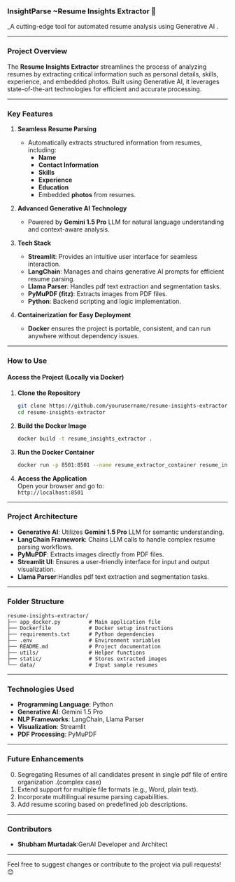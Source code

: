 ### **InsightParse ~Resume Insights Extractor** 🚀  
_A cutting-edge tool for automated resume analysis using Generative AI .

---

### **Project Overview**  
The **Resume Insights Extractor** streamlines the process of analyzing resumes by extracting critical information such as personal details, skills, experience, and embedded photos. Built using Generative AI, it leverages state-of-the-art technologies for efficient and accurate processing.

---

### **Key Features**  
1. **Seamless Resume Parsing**  
   - Automatically extracts structured information from resumes, including:
     - **Name**
     - **Contact Information**
     - **Skills**
     - **Experience**
     - **Education**
     - Embedded **photos** from resumes.

2. **Advanced Generative AI Technology**  
   - Powered by **Gemini 1.5 Pro** LLM for natural language understanding and context-aware analysis.

3. **Tech Stack**  
   - **Streamlit**: Provides an intuitive user interface for seamless interaction.
   - **LangChain**: Manages and chains generative AI prompts for efficient resume parsing.
   - **Llama Parser**: Handles pdf text extraction and segmentation tasks.
   - **PyMuPDF (fitz)**: Extracts images from PDF files.
   - **Python**: Backend scripting and logic implementation.

4. **Containerization for Easy Deployment**  
   - **Docker** ensures the project is portable, consistent, and can run anywhere without dependency issues.

---

### **How to Use**  

#### **Access the Project (Locally via Docker)**  

1. **Clone the Repository**  
   ```bash
   git clone https://github.com/yourusername/resume-insights-extractor.git
   cd resume-insights-extractor
   ```

2. **Build the Docker Image**  
   ```bash
   docker build -t resume_insights_extractor .
   ```

3. **Run the Docker Container**  
   ```bash
   docker run -p 8501:8501 --name resume_extractor_container resume_insights_extractor
   ```

4. **Access the Application**  
   Open your browser and go to:  
   `http://localhost:8501`

---

### **Project Architecture**  
- **Generative AI**: Utilizes **Gemini 1.5 Pro** LLM for semantic understanding.  
- **LangChain Framework**: Chains LLM calls to handle complex resume parsing workflows.  
- **PyMuPDF**: Extracts images directly from PDF files.  
- **Streamlit UI**: Ensures a user-friendly interface for input and output visualization.  
- **Llama Parser**:Handles pdf text extraction and segmentation tasks.

---

### **Folder Structure**  
```plaintext
resume-insights-extractor/
├── app_docker.py         # Main application file
├── Dockerfile            # Docker setup instructions
├── requirements.txt      # Python dependencies
├── .env                  # Environment variables
├── README.md             # Project documentation
├── utils/                # Helper functions
├── static/               # Stores extracted images
└── data/                 # Input sample resumes
```

---

### **Technologies Used**  
- **Programming Language**: Python  
- **Generative AI**: Gemini 1.5 Pro  
- **NLP Frameworks**: LangChain, Llama Parser  
- **Visualization**: Streamlit  
- **PDF Processing**: PyMuPDF  

---

### **Future Enhancements**  
0. Segregating Resumes of all candidates present in single pdf file of entire organization .(complex case)
1. Extend support for multiple file formats (e.g., Word, plain text).  
2. Incorporate multilingual resume parsing capabilities.  
3. Add resume scoring based on predefined job descriptions.  

---

### **Contributors**  
- **Shubham Murtadak**:GenAI Developer and Architect  

---

Feel free to suggest changes or contribute to the project via pull requests! 😊  
